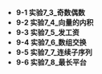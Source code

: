 * **9-1 实验7_3_奇数偶数**
* **9-2 实验7_4_向量的内积**
* **9-3 实验7_5_发工资**
* **9-4 实验7_6_数组交换**
* **9-5 实验7_7_连续子序列**
* **9-6 实验7_8_最长平台**